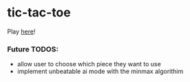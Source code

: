 # tic-tac-toe

Play [here](https://therealfake.github.io/tic-tac-toe/)!

### Future TODOS:
- allow user to choose which piece they want to use
- implement unbeatable ai mode with the minmax algorithim